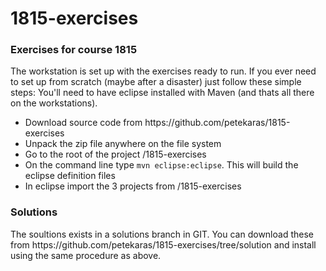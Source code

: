 1815-exercises
==============

<h3>Exercises for course 1815</h3>

The workstation is set up with the exercises ready to run. If you ever need to set up from scratch (maybe after a disaster) just follow these simple steps:
You'll need to have eclipse installed with Maven (and thats all there on the workstations).
<ul>
<li>Download source code from https://github.com/petekaras/1815-exercises</li>
<li>Unpack the zip file anywhere on the file system</li>
<li>Go to the root of the project /1815-exercises</li>
<li>On the command line type <code>mvn eclipse:eclipse</code>. This will build the eclipse definition files</li>
<li>In eclipse import the 3 projects from /1815-exercises</li>
</ul>

<h3>Solutions</h3>
The soultions exists in a solutions branch in GIT. You can download these from https://github.com/petekaras/1815-exercises/tree/solution and install using the same procedure as above.
